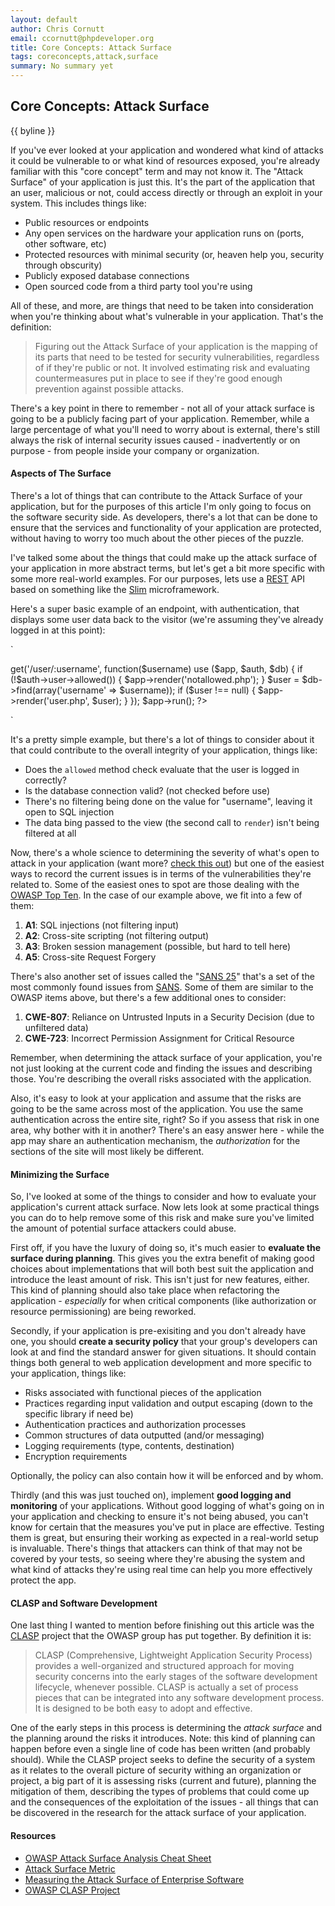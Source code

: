 ```yaml
---
layout: default
author: Chris Cornutt
email: ccornutt@phpdeveloper.org
title: Core Concepts: Attack Surface
tags: coreconcepts,attack,surface
summary: No summary yet
---
```


Core Concepts: Attack Surface
--------------

{{ byline }}

If you've ever looked at your application and wondered what kind of attacks it could be 
vulnerable to or what kind of resources exposed, you're already familiar with this "core
concept" term and may not know it. The "Attack Surface" of your application is just this.
It's the part of the application that an user, malicious or not, could access directly or
through an exploit in your system. This includes things like:

- Public resources or endpoints
- Any open services on the hardware your application runs on (ports, other software, etc)
- Protected resources with minimal security (or, heaven help you, security through obscurity)
- Publicly exposed database connections
- Open sourced code from a third party tool you're using 

All of these, and more, are things that need to be taken into consideration when you're thinking
about what's vulnerable in your application. That's the definition:

> Figuring out the Attack Surface of your application is the mapping of its parts that 
> need to be tested for security vulnerabilities, regardless of if they're public or not.
> It involved estimating risk and evaluating countermeasures put in place to see if 
> they're good enough prevention against possible attacks.

There's a key point in there to remember - not all of your attack surface is going to be
a publicly facing part of your application. Remember, while a large percentage of what
you'll need to worry about is external, there's still always the risk of internal security
issues caused - inadvertently or on purpose - from people inside your company or organization.


#### Aspects of The Surface

There's a lot of things that can contribute to the Attack Surface of your application, but 
for the purposes of this article I'm only going to focus on the software security side. As
developers, there's a lot that can be done to ensure that the services and functionality of
your application are protected, without having to worry too much about the other pieces of
the puzzle.

I've talked some about the things that could make up the attack surface of your 
application in more abstract terms, but let's get a bit more specific with some more 
real-world examples. For our purposes, lets use a [REST](http://en.wikipedia.org/wiki/Representational_state_transfer) API
based on something like the [Slim](http://www.slimframework.com/) microframework.

Here's a super basic example of an endpoint, with authentication, that displays some 
user data back to the visitor (we're assuming they've already logged in at this point):

`
<?php
$app = new \Slim\Slim();
$auth = new Auth();
$db = new Db();

$app->get('/user/:username', function($username) use ($app, $auth, $db) {
    if (!$auth->user->allowed()) {
        $app->render('notallowed.php');
    }

    $user = $db->find(array('username' => $username));
    if ($user !== null) {
        $app->render('user.php', $user);
    }
});

$app->run();
?>
`

It's a pretty simple example, but there's a lot of things to consider about it that could
contribute to the overall integrity of your application, things like:

- Does the `allowed` method check evaluate that the user is logged in correctly?
- Is the database connection valid? (not checked before use)
- There's no filtering being done on the value for "username", leaving it open to SQL injection
- The data bing passed to the view (the second call to `render`) isn't being filtered at all

Now, there's a whole science to determining the severity of what's open to attack in your
application (want more? [check this out](http://www.cs.cmu.edu/~wing/publications/Howard-Wing03.pdf))
but one of the easiest ways to record the current issues is in terms of the vulnerabilities 
they're related to. Some of the easiest ones to spot are those dealing with the 
[OWASP Top Ten](https://www.owasp.org/index.php/Category:OWASP_Top_Ten_Project). In the case
of our example above, we fit into a few of them:

1. **A1**: SQL injections (not filtering input)
2. **A2**: Cross-site scripting (not filtering output)
3. **A3**: Broken session management (possible, but hard to tell here)
4. **A5**: Cross-site Request Forgery

There's also another set of issues called the "[SANS 25](http://www.sans.org/top25-software-errors/)" 
that's a set of the most commonly found issues from [SANS](http://sans.org). Some of them
are similar to the OWASP items above, but there's a few additional ones to consider:

1. **CWE-807**: Reliance on Untrusted Inputs in a Security Decision (due to unfiltered data)
2. **CWE-723**: Incorrect Permission Assignment for Critical Resource

Remember, when determining the attack surface of your application, you're not just looking 
at the current code and finding the issues and describing those. You're describing the 
overall risks associated with the application.

Also, it's easy to look at your application and assume that the risks are going to be the same
across most of the application. You use the same authentication across the entire site, right?
So if you assess that risk in one area, why bother with it in another? There's an easy answer
here - while the app may share an authentication mechanism, the *authorization* for the 
sections of the site will most likely be different. 

#### Minimizing the Surface

So, I've looked at some of the things to consider and how to evaluate your application's 
current attack surface. Now lets look at some practical things you can do to help remove
some of this risk and make sure you've limited the amount of potential surface attackers
could abuse.

First off, if you have the luxury of doing so, it's much easier to **evaluate the surface
during planning**. This gives you the extra benefit of making good choices about implementations
that will both best suit the application and introduce the least amount of risk. This isn't
just for new features, either. This kind of planning should also take place when refactoring
the application - *especially* for when critical components (like authorization or resource
permissioning) are being reworked.

Secondly, if your application is pre-exisiting and you don't already have one, you should 
**create a security policy** that your group's developers can look at and find the standard
answer for given situations. It should contain things both general to web application 
development and more specific to your application, things like:

- Risks associated with functional pieces of the application
- Practices regarding input validation and output escaping (down to the specific library if need be)
- Authentication practices and authorization processes
- Common structures of data outputted (and/or messaging)
- Logging requirements (type, contents, destination)
- Encryption requirements

Optionally, the policy can also contain how it will be enforced and by whom.

Thirdly (and this was just touched on), implement **good logging and monitoring** of your 
applications. Without good logging of what's going on in your application and checking to 
ensure it's not being abused, you can't know for certain that the measures you've put in 
place are effective. Testing them is great, but ensuring their working as expected in 
a real-world setup is invaluable. There's things that attackers can think of that may 
not be covered by your tests, so seeing where they're abusing the system and what kind of 
attacks they're using real time can help you more effectively protect the app.

#### CLASP and Software Development

One last thing I wanted to mention before finishing out this article was the [CLASP](https://www.owasp.org/index.php/Category:OWASP_CLASP_Project) project that the OWASP group has put together. By 
definition it is:

> CLASP (Comprehensive, Lightweight Application Security Process) provides a well-organized 
> and structured approach for moving security concerns into the early stages of the software 
> development lifecycle, whenever possible. CLASP is actually a set of process pieces that 
> can be integrated into any software development process. It is designed to be both easy 
> to adopt and effective.

One of the early steps in this process is determining the *attack surface* and the planning
around the risks it introduces. Note: this kind of planning can happen before even a single
line of code has been written (and probably should). While the CLASP project seeks to define
the security of a system as it relates to the overall picture of security withing an 
organization or project, a big part of it is assessing risks (current and future),
planning the mitigation of them, describing the types of problems that could come up
and the consequences of the exploitation of the issues - all things that can be discovered 
in the research for the attack surface of your application.


#### Resources

- [OWASP Attack Surface Analysis Cheat Sheet](https://www.owasp.org/index.php/Attack_Surface_Analysis_Cheat_Sheet)
- [Attack Surface Metric](http://www.cs.cmu.edu/~pratyus/tse10.pdf)
- [Measuring the Attack Surface of Enterprise Software](http://www.cs.cmu.edu/~wing/publications/ManadhataKarabulutWing08.pdf)
- [OWASP CLASP Project](https://www.owasp.org/index.php/Category:OWASP_CLASP_Project)
